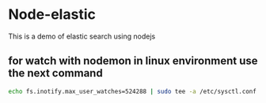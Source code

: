 # Node-elastic
This is a demo of elastic search using nodejs

## for watch with nodemon in linux environment use the next command
```bash
echo fs.inotify.max_user_watches=524288 | sudo tee -a /etc/sysctl.conf && sudo sysctl -p
```